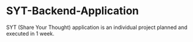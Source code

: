 # SYT-Backend-Application

SYT (Share Your Thought) application is an individual project planned and executed in 1 week. 
